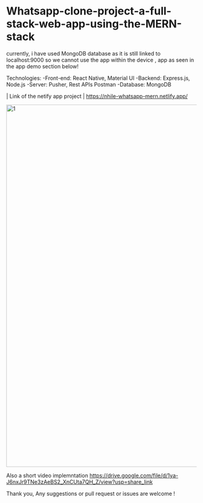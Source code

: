 # Whatsapp-clone-project-a-full-stack-web-app-using-the-MERN-stack
currently, i have used  MongoDB database as it is still linked to localhost:9000 so we cannot use the app within the device , app as seen in the app demo section below!




Technologies:
-Front-end: React Native, Material UI
-Backend: Express.js, Node.js
-Server: Pusher, Rest APIs Postman
-Database: MongoDB


| Link of the netify app project |
https://nhile-whatsapp-mern.netlify.app/



<img width="960" alt="1" src="https://user-images.githubusercontent.com/85439546/233802228-0941831f-8f3e-4cf2-b5ce-112cf93c2d28.PNG">

Also a short video implemntation
https://drive.google.com/file/d/1ya-J6nxJr9TNe3zAeBS2_XnCUta7QH_Z/view?usp=share_link


Thank you, 
Any suggestions or pull request or issues are welcome !
